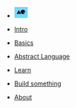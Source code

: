 <!-- docs/_sidebar.md -->

* [![AC](assets/ac-logo-sm.png "Abstract Code")]()

* [<i class="fas fa-home"></i> Intro](README.md)

* [<i class="fas fa-book"></i> Basics](BASICS.md)

* [<i class="fas fa-text-height"></i> Abstract Language](ABSTRACT-CODE.md)

* [<i class="fas fa-code"></i> Learn](LANGUAGE-GUIDE.md)

* [<i class="fas fa-wrench"></i> Build something](BUILD.md)

* [<i class="fas fa-info"></i> About](ABOUT.md)